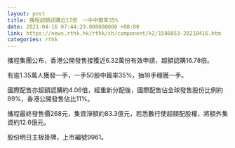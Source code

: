 ```yaml
---
layout: post
title: 攜程超額認購近17倍　一手中籤率35%
date: 2021-04-16 07:44:29.000000000 +08:00
link: https://news.rthk.hk/rthk/ch/component/k2/1586053-20210416.htm
categories: rthk
---
```


攜程集團公布，香港公開發售接獲近6.32萬份有效申請，超額認購16.78倍。

有逾1.35萬人獲發一手，一手50股中籤率35%，抽18手穩獲一手。

國際配售亦超額認購約4.06倍，經重新分配後，國際配售佔全球發售股份比例約89%，香港公開發售佔比11%。

攜程最終發售價268元，集資淨額約83.3億元，若悉數行使超額配股權，將額外集資約12.6億元。

股份明日主板掛牌，上市編號9961。
